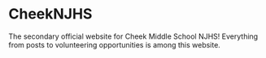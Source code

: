 # CheekNJHS
The secondary official website for Cheek Middle School NJHS! Everything from posts to volunteering opportunities is among this website. 

